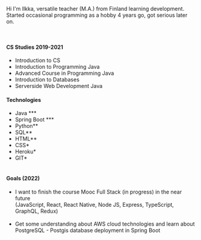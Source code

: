 <p>Hi I'm Ilkka, versatile teacher (M.A.) from Finland learning development. Started occasional programming as a hobby 4 years go, got serious later on.</p>

<br>
<h4>CS Studies 2019-2021</h4>
<ul>
<li>Introduction to CS</li>
<li>Introduction to Programming Java</li>
<li>Advanced Course in Programming Java</li>
<li>Introduction to Databases</li>
<li>Serverside Web Development Java</li>


</ul

<br>
<h4>Technologies</h4>

<ul>
<li>Java ***</li>
<li>Spring Boot ***</li>
<li>Python**</li>
<li>SQL**</li>
<li>HTML**</li>
<li>CSS*</li>
<li>Heroku*</li>
<li>GIT*</li>
<br>
</ul>

<h4>Goals (2022)</h4>



<ul>
<li>I want to finish the course Mooc Full Stack (in progress) in the near future 
<br>
(JavaScript, React, React Native, Node JS, Express, TypeScript, GraphQL, Redux)</li>
<br>
<li>Get some understanding about AWS cloud technologies and learn about PostgreSQL - Postgis database deployment in Spring Boot
<br>


</ul>
